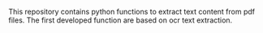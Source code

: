 This repository contains python functions to extract text content from pdf files.
The first developed function are based on ocr text extraction.
